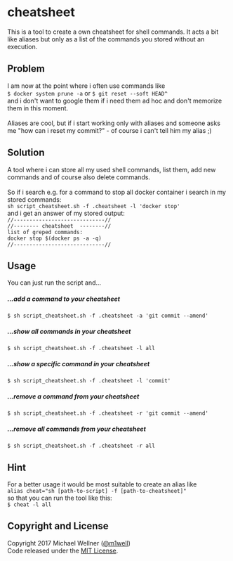 # cheatsheet

This is a tool to create a own cheatsheet for shell commands.
It acts a bit like aliases but only as a list of the commands you stored without an execution.

## Problem
I am now at the point where i often use commands like<br>
`$ docker system prune -a` or `$ git reset --soft HEAD^`<br>
and i don't want to google them if i need them ad hoc and don't memorize them in this moment.<br><br>
Aliases are cool, but if i start working only with aliases and someone asks me "how can i reset my commit?" - of course i can't tell him my alias ;)

## Solution
A tool where i can store all my used shell commands, list them, add new commands and of course also delete commands.<br><br>
So if i search e.g. for a command to stop all docker container i search in my stored commands:<br>
`sh script_cheatsheet.sh -f .cheatsheet -l 'docker stop'`<br>
and i get an answer of my stored output:<br>
`//-----------------------------//`<br>
`//-------- cheatsheet  --------//`<br>
`list of greped commands:`<br>
`docker stop $(docker ps -a -q)`<br>
`//-----------------------------//`<br>

## Usage
You can just run the script and...<br>
##### ...add a command to your cheatsheet
`$ sh script_cheatsheet.sh -f .cheatsheet -a 'git commit --amend'`<br>
##### ...show all commands in your cheatsheet
`$ sh script_cheatsheet.sh -f .cheatsheet -l all`<br>
##### ...show a specific command in your cheatsheet
`$ sh script_cheatsheet.sh -f .cheatsheet -l 'commit'`<br>
##### ...remove a command from your cheatsheet
`$ sh script_cheatsheet.sh -f .cheatsheet -r 'git commit --amend'`<br>
##### ...remove all commands from your cheatsheet
`$ sh script_cheatsheet.sh -f .cheatsheet -r all`<br>

## Hint
For a better usage it would be most suitable to create an alias like<br>
`alias cheat="sh [path-to-script] -f [path-to-cheatsheet]"`<br>
so that you can run the tool like this:<br>
`$ cheat -l all`

## Copyright and License
Copyright 2017 Michael Wellner ([@m1well](http://www.twitter.m1well.de))<br>
Code released under the [MIT License](/LICENSE).<br>
